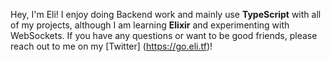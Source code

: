 Hey, I'm Eli! I enjoy doing Backend work and mainly use **TypeScript** with all of my projects, although I am learning **Elixir** and experimenting with WebSockets. If you have any questions or want to be good friends, please reach out to me on my [Twitter] (https://go.eli.tf)!
